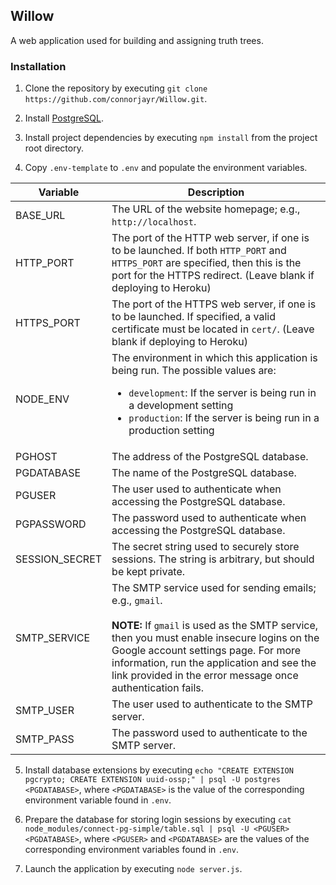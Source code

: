 Willow
------
A web application used for building and assigning truth trees.

### Installation

1. Clone the repository by executing `git clone https://github.com/connorjayr/Willow.git`.

2. Install [PostgreSQL](https://www.postgresql.org/).

3. Install project dependencies by executing `npm install` from the project root directory.

4. Copy `.env-template` to `.env` and populate the environment variables.
<table>
  <thead>
    <tr>
      <th>Variable</th>
      <th>Description</th>
    </tr>
  </thead>
  <tbody>
    <tr>
      <td>BASE_URL</td>
      <td>The URL of the website homepage; e.g., <code>http://localhost</code>.</td>
    </tr>
    <tr>
      <td>HTTP_PORT</td>
      <td>The port of the HTTP web server, if one is to be launched. If both <code>HTTP_PORT</code> and <code>HTTPS_PORT</code> are specified, then this is the port for the HTTPS redirect. (Leave blank if deploying to Heroku)
    </tr>
    <tr>
      <td>HTTPS_PORT</td>
      <td>The port of the HTTPS web server, if one is to be launched. If specified, a valid certificate must be located in <code>cert/</code>. (Leave blank if deploying to Heroku)
    </tr>
    <tr>
      <td>NODE_ENV</td>
      <td>
        The environment in which this application is being run.
        The possible values are:
        <ul>
          <li><code>development</code>: If the server is being run in a development setting</li>
          <li><code>production</code>: If the server is being run in a production setting</li>
        </ul>
    </tr>
    <tr>
      <td>PGHOST</td>
      <td>The address of the PostgreSQL database.</td>
    </tr>
    <tr>
      <td>PGDATABASE</td>
      <td>The name of the PostgreSQL database.</td>
    </tr>
    <tr>
      <td>PGUSER</td>
      <td>The user used to authenticate when accessing the PostgreSQL database.</td>
    </tr>
    <tr>
      <td>PGPASSWORD</td>
      <td>The password used to authenticate when accessing the PostgreSQL database.</td>
    </tr>
    <tr>
      <td>SESSION_SECRET</td>
      <td>The secret string used to securely store sessions. The string is arbitrary, but should be kept private.</td>
    </tr>
    <tr>
      <td>SMTP_SERVICE</td>
      <td>
        The SMTP service used for sending emails; e.g., <code>gmail</code>.
        <br>
        <br>
        <strong>NOTE:</strong> If <code>gmail</code> is used as the SMTP service, then you must enable insecure logins on the Google account settings page.
        For more information, run the application and see the link provided in the error message once authentication fails.
      </td>
    </tr>
    <tr>
      <td>SMTP_USER</td>
      <td>The user used to authenticate to the SMTP server.</td>
    </tr>
    <tr>
      <td>SMTP_PASS</td>
      <td>The password used to authenticate to the SMTP server.</td>
    </tr>
  </tbody>
</table>

5. Install database extensions by executing `echo "CREATE EXTENSION pgcrypto; CREATE EXTENSION uuid-ossp;" | psql -U postgres <PGDATABASE>`, where `<PGDATABASE>` is the value of the corresponding environment variable found in `.env`.

6. Prepare the database for storing login sessions by executing `cat node_modules/connect-pg-simple/table.sql | psql -U <PGUSER> <PGDATABASE>`, where `<PGUSER>` and `<PGDATABASE>` are the values of the corresponding environment variables found in `.env`.

7. Launch the application by executing `node server.js`.
